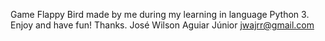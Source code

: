 Game Flappy Bird made by me during my learning in language Python 3.
Enjoy and have fun!
Thanks.
José Wilson Aguiar Júnior
jwajrr@gmail.com
